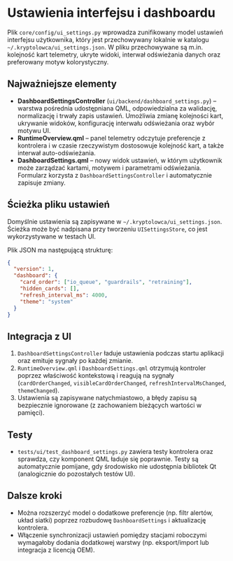 # Ustawienia interfejsu i dashboardu

Plik `core/config/ui_settings.py` wprowadza zunifikowany model ustawień interfejsu użytkownika, który jest przechowywany lokalnie w katalogu `~/.kryptolowca/ui_settings.json`. W pliku przechowywane są m.in. kolejność kart telemetry, ukryte widoki, interwał odświeżania danych oraz preferowany motyw kolorystyczny.

## Najważniejsze elementy

- **DashboardSettingsController** (`ui/backend/dashboard_settings.py`) – warstwa pośrednia udostępniana QML, odpowiedzialna za walidację, normalizację i trwały zapis ustawień. Umożliwia zmianę kolejności kart, ukrywanie widoków, konfigurację interwału odświeżania oraz wybór motywu UI.
- **RuntimeOverview.qml** – panel telemetry odczytuje preferencje z kontrolera i w czasie rzeczywistym dostosowuje kolejność kart, a także interwał auto-odświeżania.
- **DashboardSettings.qml** – nowy widok ustawień, w którym użytkownik może zarządzać kartami, motywem i parametrami odświeżania. Formularz korzysta z `DashboardSettingsController` i automatycznie zapisuje zmiany.

## Ścieżka pliku ustawień

Domyślnie ustawienia są zapisywane w `~/.kryptolowca/ui_settings.json`. Ścieżka może być nadpisana przy tworzeniu `UISettingsStore`, co jest wykorzystywane w testach UI.

Plik JSON ma następującą strukturę:

```json
{
  "version": 1,
  "dashboard": {
    "card_order": ["io_queue", "guardrails", "retraining"],
    "hidden_cards": [],
    "refresh_interval_ms": 4000,
    "theme": "system"
  }
}
```

## Integracja z UI

1. `DashboardSettingsController` ładuje ustawienia podczas startu aplikacji oraz emituje sygnały po każdej zmianie.
2. `RuntimeOverview.qml` i `DashboardSettings.qml` otrzymują kontroler poprzez właściwość kontekstową i reagują na sygnały (`cardOrderChanged`, `visibleCardOrderChanged`, `refreshIntervalMsChanged`, `themeChanged`).
3. Ustawienia są zapisywane natychmiastowo, a błędy zapisu są bezpiecznie ignorowane (z zachowaniem bieżących wartości w pamięci).

## Testy

- `tests/ui/test_dashboard_settings.py` zawiera testy kontrolera oraz sprawdza, czy komponent QML ładuje się poprawnie. Testy są automatycznie pomijane, gdy środowisko nie udostępnia bibliotek Qt (analogicznie do pozostałych testów UI).

## Dalsze kroki

- Można rozszerzyć model o dodatkowe preferencje (np. filtr alertów, układ siatki) poprzez rozbudowę `DashboardSettings` i aktualizację kontrolera.
- Włączenie synchronizacji ustawień pomiędzy stacjami roboczymi wymagałoby dodania dodatkowej warstwy (np. eksport/import lub integracja z licencją OEM).
